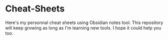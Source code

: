 # Cheat-Sheets

Here's my personnal cheat sheets using Obsidian notes tool.
This repository will keep growing as long as I'm learning new tools.
I hope it could help you too.
